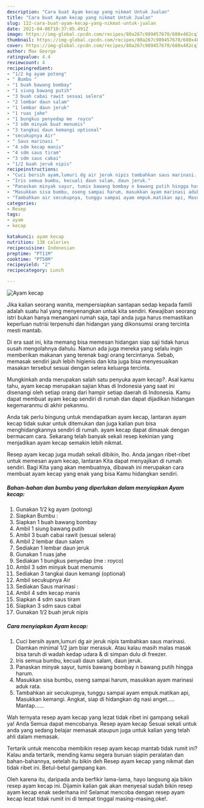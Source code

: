 ```yaml
---
description: "Cara buat Ayam kecap yang nikmat Untuk Jualan"
title: "Cara buat Ayam kecap yang nikmat Untuk Jualan"
slug: 122-cara-buat-ayam-kecap-yang-nikmat-untuk-jualan
date: 2021-04-06T10:37:05.491Z
image: https://img-global.cpcdn.com/recipes/80a267c989457670/680x482cq70/ayam-kecap-foto-resep-utama.jpg
thumbnail: https://img-global.cpcdn.com/recipes/80a267c989457670/680x482cq70/ayam-kecap-foto-resep-utama.jpg
cover: https://img-global.cpcdn.com/recipes/80a267c989457670/680x482cq70/ayam-kecap-foto-resep-utama.jpg
author: Max George
ratingvalue: 4.4
reviewcount: 4
recipeingredient:
- "1/2 kg ayam potong"
- " Bumbu "
- "1 buah bawang bombay"
- "1 siung bawang putih"
- "3 buah cabai rawit sesuai selera"
- "2 lembar daun salam"
- "1 lembar daun jeruk"
- "1 ruas jahe"
- "1 bungkus penyedap me  royco"
- "3 sdm minyak buat menumis"
- "3 tangkai daun kemangi optional"
- "secukupnya Air"
- " Saus marinasi "
- "4 sdm kecap manis"
- "4 sdm saus tiram"
- "3 sdm saus cabai"
- "1/2 buah jeruk nipis"
recipeinstructions:
- "Cuci bersih ayam,lumuri dg air jeruk nipis tambahkan saus marinasi. Diamkan minimal 1/2 jam biar merasuk. Atau kalau masih malas masak bisa taruh di wadah kedap udara &amp; di simpan dulu di freezer."
- "Iris semua bumbu, kecuali daun salam, daun jeruk."
- "Panaskan minyak sayur, tumis bawang bombay n bawang putih hingga harum."
- "Masukkan sisa bumbu, oseng sampai harum, masukkan ayam marinasi aduk rata."
- "Tambahkan air secukupnya, tunggu sampai ayam empuk.matikan api, Masukkan kemangi. Angkat, siap di hidangkan dg nasi anget..... Mantap......"
categories:
- Resep
tags:
- ayam
- kecap

katakunci: ayam kecap 
nutrition: 138 calories
recipecuisine: Indonesian
preptime: "PT11M"
cooktime: "PT50M"
recipeyield: "2"
recipecategory: Lunch

---
```



![Ayam kecap](https://img-global.cpcdn.com/recipes/80a267c989457670/680x482cq70/ayam-kecap-foto-resep-utama.jpg)

Jika kalian seorang wanita, mempersiapkan santapan sedap kepada famili adalah suatu hal yang menyenangkan untuk kita sendiri. Kewajiban seorang istri bukan hanya menangani rumah saja, tapi anda juga harus memastikan keperluan nutrisi terpenuhi dan hidangan yang dikonsumsi orang tercinta mesti mantab.

Di era  saat ini, kita memang bisa memesan hidangan siap saji tidak harus susah mengolahnya dahulu. Namun ada juga mereka yang selalu ingin memberikan makanan yang terenak bagi orang tercintanya. Sebab, memasak sendiri jauh lebih higienis dan kita juga bisa menyesuaikan masakan tersebut sesuai dengan selera keluarga tercinta. 



Mungkinkah anda merupakan salah satu penyuka ayam kecap?. Asal kamu tahu, ayam kecap merupakan sajian khas di Indonesia yang saat ini disenangi oleh setiap orang dari hampir setiap daerah di Indonesia. Kamu dapat membuat ayam kecap sendiri di rumah dan dapat dijadikan hidangan kegemaranmu di akhir pekanmu.

Anda tak perlu bingung untuk mendapatkan ayam kecap, lantaran ayam kecap tidak sukar untuk ditemukan dan juga kalian pun bisa menghidangkannya sendiri di rumah. ayam kecap dapat dimasak dengan bermacam cara. Sekarang telah banyak sekali resep kekinian yang menjadikan ayam kecap semakin lebih nikmat.

Resep ayam kecap juga mudah sekali dibikin, lho. Anda jangan ribet-ribet untuk memesan ayam kecap, lantaran Kita dapat menyajikan di rumah sendiri. Bagi Kita yang akan membuatnya, dibawah ini merupakan cara membuat ayam kecap yang enak yang bisa Kamu hidangkan sendiri.

<!--inarticleads1-->

##### Bahan-bahan dan bumbu yang diperlukan dalam menyiapkan Ayam kecap:

1. Gunakan 1/2 kg ayam (potong)
1. Siapkan  Bumbu :
1. Siapkan 1 buah bawang bombay
1. Ambil 1 siung bawang putih
1. Ambil 3 buah cabai rawit (sesuai selera)
1. Ambil 2 lembar daun salam
1. Sediakan 1 lembar daun jeruk
1. Gunakan 1 ruas jahe
1. Sediakan 1 bungkus penyedap (me : royco)
1. Ambil 3 sdm minyak buat menumis
1. Sediakan 3 tangkai daun kemangi (optional)
1. Ambil secukupnya Air
1. Sediakan  Saus marinasi :
1. Ambil 4 sdm kecap manis
1. Siapkan 4 sdm saus tiram
1. Siapkan 3 sdm saus cabai
1. Gunakan 1/2 buah jeruk nipis




<!--inarticleads2-->

##### Cara menyiapkan Ayam kecap:

1. Cuci bersih ayam,lumuri dg air jeruk nipis tambahkan saus marinasi. Diamkan minimal 1/2 jam biar merasuk. Atau kalau masih malas masak bisa taruh di wadah kedap udara &amp; di simpan dulu di freezer.
1. Iris semua bumbu, kecuali daun salam, daun jeruk.
1. Panaskan minyak sayur, tumis bawang bombay n bawang putih hingga harum.
1. Masukkan sisa bumbu, oseng sampai harum, masukkan ayam marinasi aduk rata.
1. Tambahkan air secukupnya, tunggu sampai ayam empuk.matikan api, Masukkan kemangi. Angkat, siap di hidangkan dg nasi anget..... Mantap......




Wah ternyata resep ayam kecap yang lezat tidak ribet ini gampang sekali ya! Anda Semua dapat mencobanya. Resep ayam kecap Sesuai sekali untuk anda yang sedang belajar memasak ataupun juga untuk kalian yang telah ahli dalam memasak.

Tertarik untuk mencoba membikin resep ayam kecap mantab tidak rumit ini? Kalau anda tertarik, mending kamu segera buruan siapin peralatan dan bahan-bahannya, setelah itu bikin deh Resep ayam kecap yang nikmat dan tidak ribet ini. Betul-betul gampang kan. 

Oleh karena itu, daripada anda berfikir lama-lama, hayo langsung aja bikin resep ayam kecap ini. Dijamin kalian gak akan menyesal sudah bikin resep ayam kecap enak sederhana ini! Selamat mencoba dengan resep ayam kecap lezat tidak rumit ini di tempat tinggal masing-masing,oke!.

